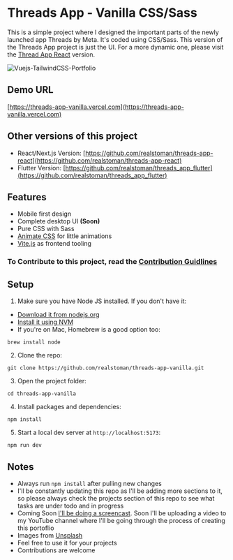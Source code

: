 # Threads App - Vanilla CSS/Sass

This is a simple project where I designed the important parts of the newly launched app Threads by Meta. It's coded using CSS/Sass. This version of the Threads App project is just the UI. For a more dynamic one, please visit the [Thread App React](https://github.com/realstoman/threads-app-vanilla) version.

![Vuejs-TailwindCSS-Portfolio](https://user-images.githubusercontent.com/16396664/140909796-815239e4-a986-46ad-bbd0-4b166127bbb8.JPG)

## Demo URL

[https://threads-app-vanilla.vercel.com](https://threads-app-vanilla.vercel.com)

## Other versions of this project

-   React/Next.js Version: [https://github.com/realstoman/threads-app-react](https://github.com/realstoman/threads-app-react)
-   Flutter Version: [https://github.com/realstoman/threads_app_flutter](https://github.com/realstoman/threads_app_flutter)

## Features

-   Mobile first design
-   Complete desktop UI <b>(Soon)</b>
-   Pure CSS with Sass
-   [Animate CSS](https://animate.style/) for little animations
-   [Vite.js](https://vitejs.dev/) as frontend tooling

### To Contribute to this project, read the [Contribution Guidlines](https://github.com/realstoman/vuejs-tailwindcss-portfolio/blob/main/CONTRIBUTING.md)

## Setup

1. Make sure you have Node JS installed. If you don't have it:

-   [Download it from nodejs.org](https://nodejs.org)
-   [Install it using NVM ](https://github.com/nvm-sh/nvm)
-   If you're on Mac, Homebrew is a good option too:

```
brew install node
```

2. Clone the repo:

```
git clone https://github.com/realstoman/threads-app-vanilla.git
```

3. Open the project folder:

```
cd threads-app-vanilla
```

4. Install packages and dependencies:

```
npm install
```

5. Start a local dev server at `http://localhost:5173`:

```
npm run dev
```

## Notes

-   Always run `npm install` after pulling new changes
-   I'll be constantly updating this repo as I'll be adding more sections to it, so please always check the projects section of this repo to see what tasks are under todo and in progress
-   Coming Soon [I'll be doing a screencast](https://www.youtube.com/realstoman). Soon I'll be uploading a video to my YouTube channel where I'll be going through the process of creating this portoflio
-   Images from [Unsplash](https://unsplash.com)
-   Feel free to use it for your projects
-   Contributions are welcome
